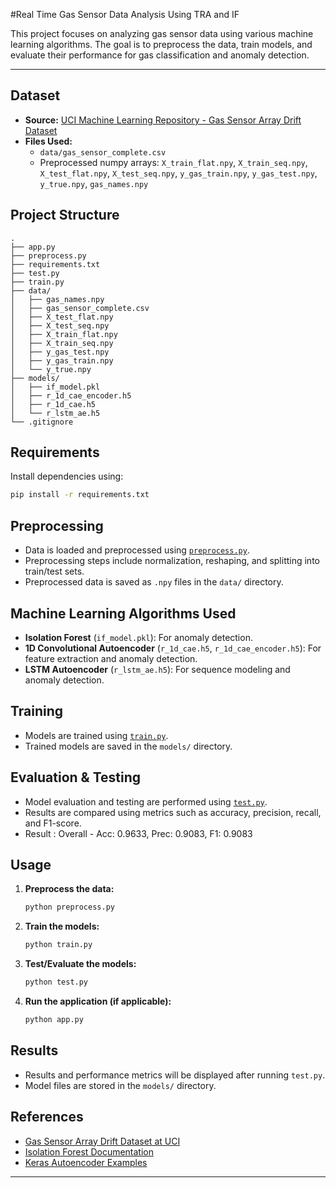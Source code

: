 #Real Time Gas Sensor Data Analysis Using TRA and IF

This project focuses on analyzing gas sensor data using various machine learning algorithms. The goal is to preprocess the data, train models, and evaluate their performance for gas classification and anomaly detection.


---

## Dataset

- **Source:** [UCI Machine Learning Repository - Gas Sensor Array Drift Dataset](https://archive.ics.uci.edu/ml/datasets/gas+sensor+array+drift+dataset)
- **Files Used:**
  - `data/gas_sensor_complete.csv`
  - Preprocessed numpy arrays: `X_train_flat.npy`, `X_train_seq.npy`, `X_test_flat.npy`, `X_test_seq.npy`, `y_gas_train.npy`, `y_gas_test.npy`, `y_true.npy`, `gas_names.npy`

## Project Structure

```
.
├── app.py
├── preprocess.py
├── requirements.txt
├── test.py
├── train.py
├── data/
│   ├── gas_names.npy
│   ├── gas_sensor_complete.csv
│   ├── X_test_flat.npy
│   ├── X_test_seq.npy
│   ├── X_train_flat.npy
│   ├── X_train_seq.npy
│   ├── y_gas_test.npy
│   ├── y_gas_train.npy
│   └── y_true.npy
├── models/
│   ├── if_model.pkl
│   ├── r_1d_cae_encoder.h5
│   ├── r_1d_cae.h5
│   └── r_lstm_ae.h5
└── .gitignore
```

## Requirements

Install dependencies using:

```sh
pip install -r requirements.txt
```

## Preprocessing

- Data is loaded and preprocessed using [`preprocess.py`](preprocess.py).
- Preprocessing steps include normalization, reshaping, and splitting into train/test sets.
- Preprocessed data is saved as `.npy` files in the `data/` directory.

## Machine Learning Algorithms Used

- **Isolation Forest** (`if_model.pkl`): For anomaly detection.
- **1D Convolutional Autoencoder** (`r_1d_cae.h5`, `r_1d_cae_encoder.h5`): For feature extraction and anomaly detection.
- **LSTM Autoencoder** (`r_lstm_ae.h5`): For sequence modeling and anomaly detection.

## Training

- Models are trained using [`train.py`](train.py).
- Trained models are saved in the `models/` directory.

## Evaluation & Testing

- Model evaluation and testing are performed using [`test.py`](test.py).
- Results are compared using metrics such as accuracy, precision, recall, and F1-score.
- Result : Overall - Acc: 0.9633, Prec: 0.9083, F1: 0.9083

## Usage

1. **Preprocess the data:**
   ```sh
   python preprocess.py
   ```
2. **Train the models:**
   ```sh
   python train.py
   ```
3. **Test/Evaluate the models:**
   ```sh
   python test.py
   ```
4. **Run the application (if applicable):**
   ```sh
   python app.py
   ```

## Results

- Results and performance metrics will be displayed after running `test.py`.
- Model files are stored in the `models/` directory.

## References

- [Gas Sensor Array Drift Dataset at UCI](https://archive.ics.uci.edu/ml/datasets/gas+sensor+array+drift+dataset)
- [Isolation Forest Documentation](https://scikit-learn.org/stable/modules/generated/sklearn.ensemble.IsolationForest.html)
- [Keras Autoencoder Examples](https://keras.io/examples/)

---

